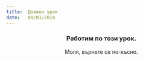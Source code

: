 ```yaml
---
title:  Дневен урок
date:   09/01/2018
---
```


### <center>Работим по този урок.</center>
<center>Моля, върнете се по-късно.</center>